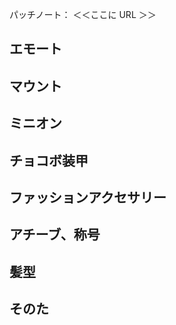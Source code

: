 パッチノート： ＜＜ここに URL ＞＞

## エモート

## マウント

## ミニオン

## チョコボ装甲

## ファッションアクセサリー

## アチーブ、称号

## 髪型

## そのた
